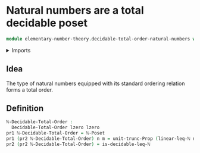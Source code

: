 # Natural numbers are a total decidable poset

```agda
module elementary-number-theory.decidable-total-order-natural-numbers where
```

<details><summary>Imports</summary>

```agda
open import elementary-number-theory.inequality-natural-numbers
open import elementary-number-theory.natural-numbers

open import foundation.dependent-pair-types
open import foundation.propositional-truncations
open import foundation.universe-levels

open import order-theory.decidable-total-orders
```

</details>

## Idea

The type of natural numbers equipped with its standard ordering relation forms a
total order.

## Definition

```agda
ℕ-Decidable-Total-Order :
  Decidable-Total-Order lzero lzero
pr1 ℕ-Decidable-Total-Order = ℕ-Poset
pr1 (pr2 ℕ-Decidable-Total-Order) n m = unit-trunc-Prop (linear-leq-ℕ n m)
pr2 (pr2 ℕ-Decidable-Total-Order) = is-decidable-leq-ℕ
```
